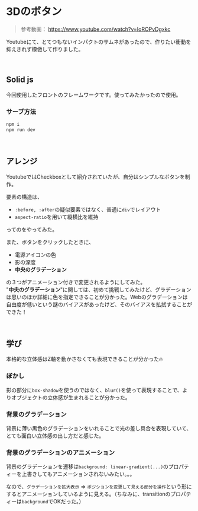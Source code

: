 # 3Dのボタン
> 参考動画： https://www.youtube.com/watch?v=IoROPvDgxkc

Youtubeにて、とてつもないインパクトのサムネがあったので、作りたい衝動を抑えきれず模倣して作りました。

<br>

## Solid js
今回使用したフロントのフレームワークです。使ってみたかったので使用。

### サーブ方法
```bash
npm i
npm run dev
```

<br>

## アレンジ

YoutubeではCheckboxとして紹介されていたが、自分はシンプルなボタンを制作。

要素の構造は、
- `:before, :after`の疑似要素ではなく、普通に`div`でレイアウト
- `aspect-ratio`を用いて縦横比を維持
  
ってのをやってみた。

また、ボタンをクリックしたときに、
- 電源アイコンの色
- 影の深度
- **中央のグラデーション**
  
の３つがアニメーション付きで変更されるようにしてみた。   
"**中央のグラデーション**"に関しては、初めて挑戦してみたけど、グラデーションは思いのほか詳細に色を指定できることが分かった。Webのグラデーションは自由度が低いという謎のバイアスがあったけど、そのバイアスを払拭することができた！

<br>

## 学び
本格的な立体感はZ軸を動かさなくても表現できることが分かった🔥


### ぼかし
影の部分に`box-shadow`を使うのではなく、`blur()`を使って表現することで、よりオブジェクトの立体感が生まれることが分かった。

### 背景のグラデーション
背景に薄い黒色のグラデーションをいれることで光の差し具合を表現していて、とても面白い立体感の出し方だと感じた。


### 背景のグラデーションのアニメーション
背景のグラデーションを遷移は`background: linear-gradient(...)`のプロパティーを上書きしてもアニメーションされないみたい。。。

なので、`グラデーションを拡大表示` => `ポジションを変更して見える部分を操作`という形にするとアニメーションしているように見える。（ちなみに、transitionのプロパティーは`background`でOKだった。）

